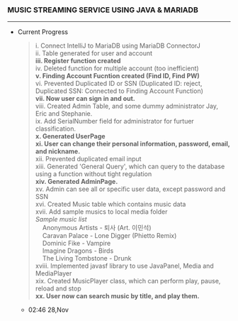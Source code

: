 ### MUSIC STREAMING SERVICE USING JAVA & MARIADB

<hr/>

- Current Progress

  > i. Connect IntelliJ to MariaDB using MariaDB ConnectorJ<br>
  > ii. Table generated for user and account<br>
  > **iii. Register function created**<br>
  > iv. Deleted function for multiple account (too inefficient)<br>
  > **v. Finding Account Fucntion created (Find ID, Find PW)**<br>
  > vi. Prevented Duplicated ID or SSN (Duplicated ID: reject, Duplicated SSN: Connected to Finding Account Function)<br>
  > **vii. Now user can sign in and out.** <br>
  > viii. Created Admin Table, and some dummy administrator Jay, Eric and Stephanie. <br>
  > ix. Add SerialNumber field for administrator for furtuer classification. <br>
  > **x. Generated UserPage** <br>
  > **xi. User can change their personal information, password, email, and nickname.** <br>
  > xii. Prevented duplicated email input <br>
  > xiii. Generated 'General Query', which can query to the database using a function without tight regulation <br>
  > **xiv. Generated AdminPage.**<br>
  > xv. Admin can see all or specific user data, except password and SSN <br>
  > xvi. Created Music table which contains music data <br>
  > xvii. Add sample musics to local media folder <br>
  > *Sample music list*<br>
  > &nbsp;&nbsp;&nbsp;&nbsp;Anonymous Artists - 퇴사 (Art. 이민석) <br>
  > &nbsp;&nbsp;&nbsp;&nbsp;Caravan Palace - Lone Digger (Phietto Remix) <br>
  > &nbsp;&nbsp;&nbsp;&nbsp;Dominic Fike - Vampire <br>
  > &nbsp;&nbsp;&nbsp;&nbsp;Imagine Dragons - Birds <br>
  > &nbsp;&nbsp;&nbsp;&nbsp;The Living Tombstone - Drunk <br>
  > xviii. Implemented javasf library to use JavaPanel, Media and MediaPlayer <br>
  > xix. Created MusicPlayer class, which can perform play, pause, reload and stop <br>
  > **xx. User now can search music by title, and play them.** <br>

  - 02:46 28,Nov
